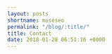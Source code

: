 ```yaml
---
layout: posts
shortname: museseo
permalink: "/blog/:title/"
title: Contact
date: 2018-01-28 06:51:16 +0000
---
```

